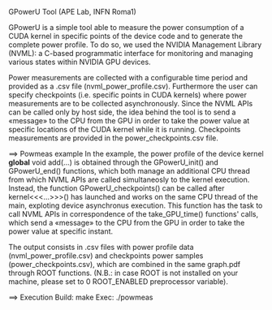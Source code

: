 
GPowerU Tool (APE Lab, INFN Roma1)


GPowerU is a simple tool able to measure the power consumption of a CUDA kernel in specific points of the device code and to generate the complete power profile. 
To do so, we used the NVIDIA Management Library (NVML): a C-based programmatic interface for monitoring and managing various states within NVIDIA GPU devices. 

Power measurements are collected with a configurable time period and provided as a .csv file (nvml_power_profile.csv).
Furthermore the user can specify checkpoints (i.e. specific points in CUDA kernels) where power measurements are to be collected asynchronously.
Since the NVML APIs can be called only by host side, the idea behind the tool is to send a «message» to the CPU from the GPU in order to take the power value at specific locations of the CUDA kernel while it is running. Checkpoints measurements are provided in the power_checkpoints.csv file.

==> Powmeas example
In the example, the power profile of the device kernel __global__ void add(...) is obtained through the GPowerU_init() and GPowerU_end() functions, which both manage an additional CPU thread from which NVML APIs are called simultaneosly to the kernel execution.
Instead, the function GPowerU_checkpoints() can be called after kernel<<<...>>>() has launched and works on the same CPU thread of the main, exploting device asynchronus execution. This function has the task to call NVML APIs in correspondence of the take_GPU_time() functions' calls, which send a «message» to the CPU from the GPU in order to take the power value at specific instant.

The output consists in .csv files with power profile data (nvml_power_profile.csv) and checkpoints power samples (power_checkpoints.csv), which are combined in the same graph.pdf through ROOT functions. (N.B.: in case ROOT is not installed on your machine, please set to 0 ROOT_ENABLED preprocessor variable).  

==> Execution
Build: make
Exec: ./powmeas
